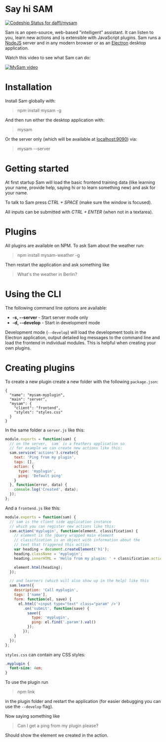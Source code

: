 # Say hi SAM

[ ![Codeship Status for daffl/mysam](https://codeship.com/projects/b26a3f10-3c66-0133-d19d-1276d5d0a1e7/status?branch=master)](https://codeship.com/projects/102258)

Sam is an open-source, web-based "intelligent" assistant. It can listen to you, learn new actions and is extensible with JavaScript plugins. Sam runs a [NodeJS](https://nodejs.org/en/) server and in any modern browser or as an [Electron](http://electron.atom.io/) desktop application.

Watch this video to see what Sam can do:

[![MySam video](http://daffl.github.io/mysam/mysam-video.png)](https://www.youtube.com/watch?v=VxFtSsCM_bo)

# Installation

Install Sam globally with:

> npm install mysam -g

And then run either the desktop application with:

> mysam

Or the server only (which will be available at [localhost:9090](http://localhost:9090)) via:

> mysam --server

# Getting started

At first startup Sam will load the basic frontend training data (like learning your name, provide help, saying hi or to learn something new) and ask for your name.

To talk to Sam press *CTRL + SPACE* (make sure the window is focused).

All inputs can be submitted with *CTRL + ENTER* (when not in a textarea).

# Plugins

All plugins are available on NPM. To ask Sam about the weather run:

> npm install mysam-weather -g

Then restart the application and ask something like

> What's the weather in Berlin?

# Using the CLI

The following command line options are available:

- __-s, --server__ - Start server mode only
- __-d, --develop__ - Start in development mode

Development mode (`--develop`) will load the development tools in the Electron application, output detailed log messages to the command line and load the frontend in individual modules. This is helpful when creating your own plugins.

# Creating plugins

To create a new plugin create a new folder with the following `package.json`:

```
{
  "name": "mysam-myplugin",
  "main": "server",
  "mysam": {
    "client": "frontend",
    "styles": "styles.css"
  }
}
```

In the same folder a `server.js` like this:

```js
module.exports = function(sam) {
  // on the server, `sam` is a Feathers application so
  // for example we can create new actions like this:
  sam.service('actions').create({
    text: 'Ping from my plugin',
    tags: [],
    action: {
      type: 'myplugin',
      ping: 'Default ping'
    }
  }, function(error, data) {
    console.log('Created', data);
  });
};
```

And a `frontend.js` like this:

```js
module.exports = function(sam) {
  // sam is the client side application instance
  // which you can register new actions like this:
  sam.action('myplugin', function(element, classification) {
    // element is the jQuery wrapped main element
    // classification is an object with information about the
    // text that triggered this action
    var heading = document.createElement('h1');
    heading.className = 'myplugin';
    heading.innerHTML = 'Hello from my plugin: ' + classification.action.ping;

    element.html(heading);
  });

  // and learners (which will also show up in the help) like this
  sam.learn({
    description: 'Call myplugin',
    tags: ['name'],
    form: function(el, save) {
      el.html('<input type="text" class="param" />')
        .on('submit', function(save) {
          save({
            type: 'myplugin',
            ping: el.find('.param').val()
          });
        });
    }
  });
};
```

`styles.css` can contain any CSS styles:

```css
.myplugin {
  font-size: 4em;
}
```

To use the plugin run

> npm link

in the plugin folder and restart the application (for easier debugging you can use the `--develop` flag).

Now saying something like

> Can I get a ping from my plugin please?

Should show the element we created in the action.
